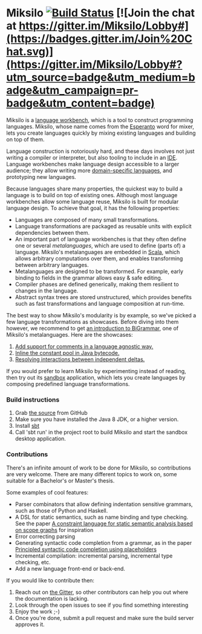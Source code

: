 Miksilo [![Build Status](https://travis-ci.org/keyboardDrummer/Miksilo.svg?branch=master)](https://travis-ci.org/keyboardDrummer/Miksilo) [![Join the chat at https://gitter.im/Miksilo/Lobby#](https://badges.gitter.im/Join%20Chat.svg)](https://gitter.im/Miksilo/Lobby#?utm_source=badge&utm_medium=badge&utm_campaign=pr-badge&utm_content=badge)
===============

Miksilo is a [language workbench](https://en.wikipedia.org/wiki/Language_workbench), which is a tool to construct programming languages. Miksilo, whose name comes from the [Esperanto](https://en.wikipedia.org/wiki/Esperanto) word for mixer, lets you create languages quickly by mixing existing languages and building on top of them.

Language construction is notoriously hard, and these days involves not just writing a compiler or interpreter, but also tooling to include in an [IDE](https://en.wikipedia.org/wiki/Integrated_development_environment). Language workbenches make language design accessible to a larger audience; they allow writing more [domain-specific languages](https://en.wikipedia.org/wiki/Domain-specific_language), and prototyping new languages.

Because languages share many properties, the quickest way to build a language is to build on top of existing ones. Although most language workbenches allow some language reuse, Miksilo is built for modular language design. To achieve that goal, it has the following properties:

- Languages are composed of many small transformations.
- Language transformations are packaged as reusable units with explicit dependencies between them.
- An important part of language workbenches is that they often define one or several _metalanguages_, which are used to define (parts of) a language. Miksilo's metalanguages are embedded in [Scala](http://www.scala-lang.org), which allows arbitrary computations over them, and enables transforming between arbitrary languages.
- Metalanguages are designed to be transformed. For example, early binding to fields in the grammar allows easy & safe editing.
- Compiler phases are defined generically, making them resilient to changes in the language.
- Abstract syntax trees are stored unstructured, which provides benefits such as fast transformations and language composition at run-time.

The best way to show Miksilo's modularity is by example, so we've picked a few language transformations as showcases. Before diving into them however, we recommend to get [an introduction to BiGrammar](http://keyboarddrummer.github.io/Miksilo/grammar/introduction/), one of Miksilo's metalanguages. Here are the showcases:

1. [Add support for comments in a language agnostic way.](http://keyboarddrummer.github.io/Miksilo/grammar/trivia/)
1. [Inline the constant pool in Java bytecode.](http://keyboarddrummer.github.io/Miksilo/deltas/inline-constant-pool/)
1. [Resolving interactions between independent deltas.](http://keyboarddrummer.github.io/Miksilo/deltas/delta-interactions/)

If you would prefer to learn Miksilo by experimenting instead of reading, then try out its [sandbox](http://keyboarddrummer.github.io/Miksilo/core/sandbox/) application, which lets you create languages by composing predefined language transformations.

### Build instructions

1. Grab [the source](https://github.com/keyboardDrummer/Miksilo) from GitHub
1. Make sure you have installed the Java 8 JDK, or a higher version.
1. Install <a href="http://www.scala-sbt.org/">sbt</a>
1. Call 'sbt run' in the project root to build Miksilo and start the sandbox desktop application.

### Contributions
There's an infinite amount of work to be done for Miksilo, so contributions are very welcome. There are many different topics to work on, some suitable for a Bachelor's or Master's thesis.

Some examples of cool features:
- Parser combinators that allow defining indentation sensitive grammars, such as those of Python and Haskell.
- A DSL for static semantics, such as name binding and type checking. See the paper [A constraint language for static semantic analysis based on scope graphs](http://delivery.acm.org/10.1145/2850000/2847543/p49-antwerpen.pdf?ip=145.129.111.38&id=2847543&acc=OA&key=4D4702B0C3E38B35%2E4D4702B0C3E38B35%2E4D4702B0C3E38B35%2E77FCF3B2F09622E1&CFID=992904318&CFTOKEN=51306518&__acm__=1507451717_5c1e5970ab3ac31fbd9849edb486a802) for inspiration
- Error correcting parsing
- Generating syntactic code completion from a grammar, as in the paper [Principled syntactic code completion using placeholders](http://delivery.acm.org/10.1145/3000000/2997374/p163-amorim.pdf?ip=145.129.111.38&id=2997374&acc=OA&key=4D4702B0C3E38B35%2E4D4702B0C3E38B35%2E4D4702B0C3E38B35%2E77FCF3B2F09622E1&CFID=992904318&CFTOKEN=51306518&__acm__=1507451951_eb454d2173854f174d05e3c1e1526bbd)
- Incremental compilation: incremental parsing, incremental type checking, etc.
- Add a new language front-end or back-end.

If you would like to contribute then:
1. Reach out on [the Gitter](https://gitter.im/Miksilo/Lobby), so other contributors can help you out where the documentation is lacking.
1. Look through the open issues to see if you find something interesting
1. Enjoy the work ;-)
1. Once you're done, submit a pull request and make sure the build server approves it.
